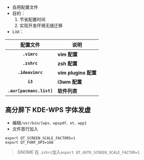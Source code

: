 - 自用配置文件
- 目的：
  1. 节省配置时间
  2. 实现开发环境无缝迁移
- List：

|         配置文件         | 说明                 |
| :----------------------: | -------------------- |
|       **`.vimrc`**       | **vim 配置**         |
|       **`.zshrc`**       | **zsh 配置**         |
|     **`.ideavimrc`**     | **vim plugins 配置** |
|         **`i3`**         | **i3wm 配置**        |
| **`.aur[pacmanc.list]`** | **软件列表**         |

## 高分屏下 KDE-WPS 字体发虚

- 编辑`/usr/bin/{wps、wpspdf、et、wpp}`
- 文件首行加入

```shell
export QT_SCREEN_SCALE_FACTORS=1
export QT_FONT_DPI=168
```

> GNOME 在`.zshrc`加入`export QT_AUTO_SCREEN_SCALE_FACTOR=1`
